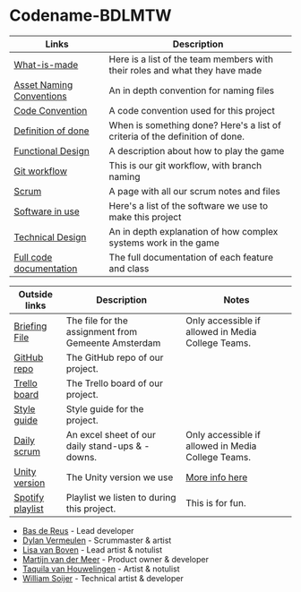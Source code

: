 # Codename-BDLMTW
| Links | Description |
| ---------|----------|
| [What-is-made](https://github.com/Team-Swamp/Codename-BDLMTW/wiki/What-is-made) | Here is a list of the team members with their roles and what they have made |
| [Asset Naming Conventions](https://github.com/Team-Swamp/Codename-BDLMTW/wiki/Asset-Naming-Conventions) | An in depth convention for naming files |
| [Code Convention](https://github.com/Team-Swamp/Codename-BDLMTW/wiki/Code-convention) | A code convention used for this project |
| [Definition of done](https://github.com/Team-Swamp/Codename-BDLMTW/wiki/Definition-of-done) | When is something done? Here's a list of criteria of the definition of done. |
| [Functional Design](https://github.com/Team-Swamp/Codename-BDLMTW/wiki/Functional-Design) | A description about how to play the game |
| [Git workflow](https://github.com/Team-Swamp/Codename-BDLMTW/wiki/Git-workflow) | This is our git workflow, with branch naming |
| [Scrum](https://github.com/Team-Swamp/Codename-BDLMTW/wiki/Scrum) | A page with all our scrum notes and files |
| [Software in use](https://www.youtube.com/watch?v=dQw4w9WgXcQ) | Here's a list of the software we use to make this project |
| [Technical Design](https://github.com/Team-Swamp/Codename-BDLMTW/wiki/Technical-Design) | An in depth explanation of how complex systems work in the game |
| [Full code documentation](https://github.com/Team-Swamp/Codename-BDLMTW/wiki/Full-code-documentation) | The full documentation of each feature and class |

| Outside links| Description | Notes |
| ---------|----------|----------|
| [Briefing File](https://mediacollegeamsterdam.sharepoint.com/:w:/r/teams/SDGAexamen20232024/_layouts/15/Doc2.aspx?action=edit&sourcedoc=%7B431e5b10-8085-4cba-a27a-0a1ff22450c9%7D&wdOrigin=TEAMS-MAGLEV.teamsSdk_ns.rwc&wdExp=TEAMS-TREATMENT&wdhostclicktime=1710932166547&web=1) | The file for the assignment from Gemeente Amsterdam | Only accessible if allowed in Media College Teams. |
| [GitHub repo](https://github.com/Team-Swamp/Codename-BDLMTW) | The GitHub repo of our project. |  |
| [Trello board](https://trello.com/b/9nVWXrSX/examen-trello) | The Trello board of our project. |  |
| [Style guide](https://www.youtube.com/watch?v=dQw4w9WgXcQ) | Style guide for the project. |  |
| [Daily scrum](https://mediacollegeamsterdam.sharepoint.com/:x:/r/teams/SDGAexamen20232024-Team02/_layouts/15/Doc.aspx?sourcedoc=%7BA7C005CB-CD2F-4A1F-9420-CC62A3D0A425%7D&file=Werk_Bestand.xlsx&action=default&mobileredirect=true) | An excel sheet of our daily stand-ups & -downs. | Only accessible if allowed in Media College Teams. |
| [Unity version](https://unity.com/releases/editor/whats-new/2022.3.4) | The Unity version we use | [More info here](https://github.com/Team-Swamp/Codename-BDLMTW/wiki/Software-in-use#unity) |
| [Spotify playlist](https://open.spotify.com/playlist/7cMNBDvHyAgNNINpjQO9JO?si=151a42cdadcc40eb) | Playlist we listen to during this project. | This is for fun. |

* [Bas de Reus](https://www.bas-de-reus.nl) - Lead developer
* [Dylan Vermeulen](https://www.artstation.com/smokey1987) - Scrummaster & artist
* [Lisa van Boven](https://www.artstation.com/lisavboven6) - Lead artist & notulist
* [Martijn van der Meer](https://www.martijnrene.dev) - Product owner & developer
* [Taquila van Houwelingen](https://www.artstation.com/taquilavh) - Artist & notulist
* [William Soijer](https://www.williamsoijer.com) - Technical artist & developer
